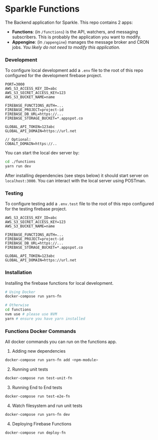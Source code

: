 # Sparkle Functions

The Backend application for Sparkle.  This repo contains 2 apps:
- **Functions**: (in `/functions`) is the API, watchers, and messaging subscribers. This is probably the application you want to modify.
- **Appengine**: (in `/appengine`) manages the message broker and CRON jobs. _You likely do not need to modify this application._

### Development
To configure local development add a `.env` file to the root of this repo configured for the development firebase project.

```
PORT=3000
AWS_S3_ACCESS_KEY_ID=abc
AWS_S3_SECRET_ACCESS_KEY=123
AWS_S3_BUCKET_NAME=name

FIREBASE_FUNCTIONS_AUTH=...
FIREBASE_PROJECT=project-id
FIREBASE_DB_URL=https://...
FIREBASE_STORAGE_BUCKET=*.appspot.co

GLOBAL_API_TOKEN=123abc
GLOBAL_API_DOMAIN=https://url.net

// Optional:
COBALT_DOMAIN=https://..
```

You can start the local dev server by:
```sh
cd ./functions
yarn run dev
```
After installing dependencies (see steps below) it should start server on `localhost:3000`.  You can interact with the local server using POSTman.


### Testing
To configure testing add a `.env.test` file to the root of this repo configured for the testing firebase project.

```
AWS_S3_ACCESS_KEY_ID=abc
AWS_S3_SECRET_ACCESS_KEY=123
AWS_S3_BUCKET_NAME=name

FIREBASE_FUNCTIONS_AUTH=...
FIREBASE_PROJECT=project-id
FIREBASE_DB_URL=https://...
FIREBASE_STORAGE_BUCKET=*.appspot.co

GLOBAL_API_TOKEN=123abc
GLOBAL_API_DOMAIN=https://url.net
```

### Installation

Installing the firebase functions for local development.

```sh
# Using Docker
docker-compose run yarn-fn

# Otherwise
cd functions
nvm use # please use NVM
yarn # ensure you have yarn installed
```

### Functions Docker Commands

All docker commands you can run on the functions app.

1. Adding new dependencies

```sh
docker-compose run yarn-fn add <npm-module>
```

2. Running unit tests

```sh
docker-compose run test-unit-fn
```

3. Running End to End tests

```sh
docker-compose run test-e2e-fn
```

4. Watch filesystem and run unit tests

```sh
docker-compose run yarn-fn dev
```

4. Deploying Firebase Functions

```sh
docker-compose run deploy-fn
```

